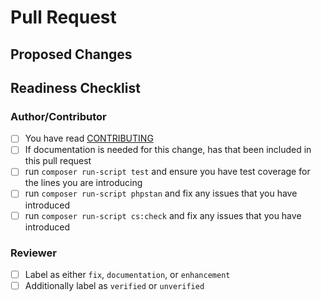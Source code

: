# Pull Request
<!-- 
PR title needs to be prefixed with a conventional commit type
(chore,ci,deprecate,docs,feat,fix,refactor,revert)

It should also be brief and descriptive for a good changelog entry

examples: "feat: add new cache" or "fix: remove unused imports"
-->

## Proposed Changes
<!-- Describe what the changes are and link to a Discussion or Issue if one exists -->

## Readiness Checklist

### Author/Contributor

- [ ] You have read [CONTRIBUTING](https://github.com/ericsizemore/api/blob/main/CONTRIBUTING.md)
- [ ] If documentation is needed for this change, has that been included in this pull request
- [ ] run `composer run-script test` and ensure you have test coverage for the lines you are introducing
- [ ] run `composer run-script phpstan` and fix any issues that you have introduced
- [ ] run `composer run-script cs:check` and fix any issues that you have introduced 

### Reviewer

- [ ] Label as either `fix`, `documentation`, or `enhancement`
- [ ] Additionally label as `verified` or `unverified`
